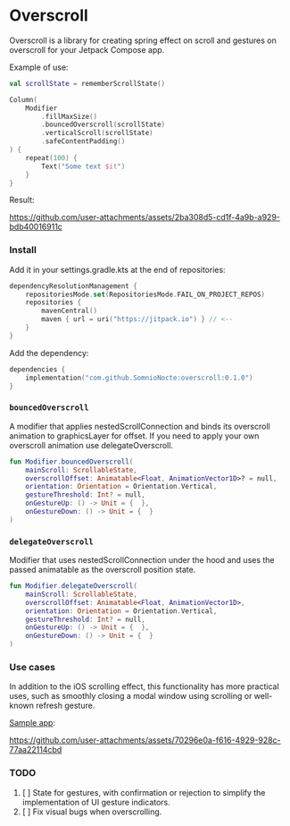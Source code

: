 # Overscroll

Overscroll is a library for creating spring effect on scroll and gestures on overscroll for your Jetpack Compose app.

Example of use: 
```Kotlin
val scrollState = rememberScrollState()

Column(
    Modifier
        .fillMaxSize()
        .bouncedOverscroll(scrollState)
        .verticalScroll(scrollState)
        .safeContentPadding()
) {
    repeat(100) {
        Text("Some text $it")
    }
}
```

Result: 

https://github.com/user-attachments/assets/2ba308d5-cd1f-4a9b-a929-bdb40016911c

### Install

Add it in your settings.gradle.kts at the end of repositories:

```kotlin
dependencyResolutionManagement {
    repositoriesMode.set(RepositoriesMode.FAIL_ON_PROJECT_REPOS)
    repositories {
        mavenCentral()
        maven { url = uri("https://jitpack.io") } // <--
    }
}
```

Add the dependency:

```kotlin
dependencies {
    implementation("com.github.SomnioNocte:overscroll:0.1.0")
}
```

### `bouncedOverscroll`

A modifier that applies nestedScrollConnection and binds its overscroll animation to graphicsLayer for offset.
If you need to apply your own overscroll animation use delegateOverscroll.

```kotlin
fun Modifier.bouncedOverscroll(
    mainScroll: ScrollableState,
    overscrollOffset: Animatable<Float, AnimationVector1D>? = null,
    orientation: Orientation = Orientation.Vertical,
    gestureThreshold: Int? = null,
    onGestureUp: () -> Unit = {  },
    onGestureDown: () -> Unit = {  }
)
```

### `delegateOverscroll`

Modifier that uses nestedScrollConnection under the hood and uses the passed animatable as the overscroll position state.

```kotlin
fun Modifier.delegateOverscroll(
    mainScroll: ScrollableState,
    overscrollOffset: Animatable<Float, AnimationVector1D>,
    orientation: Orientation = Orientation.Vertical,
    gestureThreshold: Int? = null,
    onGestureUp: () -> Unit = {  },
    onGestureDown: () -> Unit = {  }
)
```

### Use cases

In addition to the iOS scrolling effect, this functionality has more practical uses, such as smoothly closing a modal window using scrolling or well-known refresh gesture.

[Sample app](https://github.com/SomnioNocte/overscroll/blob/master/app/src/main/java/com/somnio_nocte/overscroll/MainActivity.kt):

https://github.com/user-attachments/assets/70296e0a-f616-4929-928c-77aa22114cbd

### TODO

1. [ ] State for gestures, with confirmation or rejection to simplify the implementation of UI gesture indicators.
2. [ ] Fix visual bugs when overscrolling.
